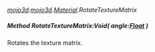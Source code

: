 _[mojo3d](../../modules/mojo3d/mojo3d-module.md):[mojo3d](../../modules/mojo3d/mojo3d-module.md).[Material](../../modules/mojo3d/mojo3d-material.md).RotateTextureMatrix_
##### Method RotateTextureMatrix:Void( angle:[Float](../../modules/wonkey/wonkey-types-float.md) )
Rotates the texture matrix.
